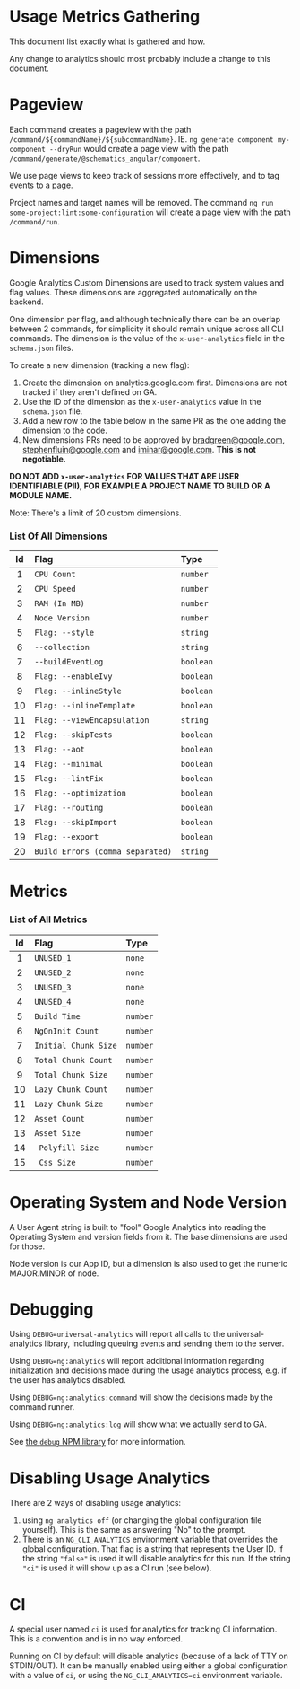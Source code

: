 # Usage Metrics Gathering
This document list exactly what is gathered and how.

Any change to analytics should most probably include a change to this document.

# Pageview
Each command creates a pageview with the path `/command/${commandName}/${subcommandName}`. IE.
`ng generate component my-component --dryRun` would create a page view with the path
`/command/generate/@schematics_angular/component`.

We use page views to keep track of sessions more effectively, and to tag events to a page.

Project names and target names will be removed. 
The command `ng run some-project:lint:some-configuration` will create a page view with the path
`/command/run`.

# Dimensions
Google Analytics Custom Dimensions are used to track system values and flag values. These
dimensions are aggregated automatically on the backend.

One dimension per flag, and although technically there can be an overlap between 2 commands, for
simplicity it should remain unique across all CLI commands. The dimension is the value of the
`x-user-analytics` field in the `schema.json` files.

To create a new dimension (tracking a new flag):

1. Create the dimension on analytics.google.com first. Dimensions are not tracked if they aren't
   defined on GA.
1. Use the ID of the dimension as the `x-user-analytics` value in the `schema.json` file.
1. Add a new row to the table below in the same PR as the one adding the dimension to the code.
1. New dimensions PRs need to be approved by [bradgreen@google.com](mailto:bradgreen@google.com),
   [stephenfluin@google.com](mailto:stephenfluin@google.com) and
   [iminar@google.com](mailto:iminar@google.com). **This is not negotiable.**

**DO NOT ADD `x-user-analytics` FOR VALUES THAT ARE USER IDENTIFIABLE (PII), FOR EXAMPLE A
PROJECT NAME TO BUILD OR A MODULE NAME.**

Note: There's a limit of 20 custom dimensions.

### List Of All Dimensions
<!--DIMENSIONS_TABLE_BEGIN-->
| Id | Flag | Type |
|:---:|:---|:---|
| 1 | `CPU Count` | `number` |
| 2 | `CPU Speed` | `number` |
| 3 | `RAM (In MB)` | `number` |
| 4 | `Node Version` | `number` |
| 5 | `Flag: --style` | `string` |
| 6 | `--collection` | `string` |
| 7 | `--buildEventLog` | `boolean` |
| 8 | `Flag: --enableIvy` | `boolean` |
| 9 | `Flag: --inlineStyle` | `boolean` |
| 10 | `Flag: --inlineTemplate` | `boolean` |
| 11 | `Flag: --viewEncapsulation` | `string` |
| 12 | `Flag: --skipTests` | `boolean` |
| 13 | `Flag: --aot` | `boolean` |
| 14 | `Flag: --minimal` | `boolean` |
| 15 | `Flag: --lintFix` | `boolean` |
| 16 | `Flag: --optimization` | `boolean` |
| 17 | `Flag: --routing` | `boolean` |
| 18 | `Flag: --skipImport` | `boolean` |
| 19 | `Flag: --export` | `boolean` |
| 20 | `Build Errors (comma separated)` | `string` |
<!--DIMENSIONS_TABLE_END-->

# Metrics

### List of All Metrics
<!--METRICS_TABLE_BEGIN-->
| Id | Flag | Type |
|:---:|:---|:---|
| 1 | `UNUSED_1` | `none` |
| 2 | `UNUSED_2` | `none` |
| 3 | `UNUSED_3` | `none` |
| 4 | `UNUSED_4` | `none` |
| 5 | `Build Time` | `number` |
| 6 | `NgOnInit Count` | `number` |
| 7 | `Initial Chunk Size` | `number` |
| 8 | `Total Chunk Count` | `number` |
| 9 | `Total Chunk Size` | `number` |
| 10 | `Lazy Chunk Count` | `number` |
| 11 | `Lazy Chunk Size` | `number` |
| 12 | `Asset Count` | `number` |
| 13 | `Asset Size` | `number` |
| 14 | ` Polyfill Size` | `number` |
| 15 | ` Css Size` | `number` |
<!--METRICS_TABLE_END-->

# Operating System and Node Version
A User Agent string is built to "fool" Google Analytics into reading the Operating System and
version fields from it. The base dimensions are used for those.

Node version is our App ID, but a dimension is also used to get the numeric MAJOR.MINOR of node.

# Debugging
Using `DEBUG=universal-analytics` will report all calls to the universal-analytics library,
including queuing events and sending them to the server.

Using `DEBUG=ng:analytics` will report additional information regarding initialization and
decisions made during the usage analytics process, e.g. if the user has analytics disabled.

Using `DEBUG=ng:analytics:command` will show the decisions made by the command runner.

Using `DEBUG=ng:analytics:log` will show what we actually send to GA.

See [the `debug` NPM library](https://www.npmjs.com/package/debug) for more information.

# Disabling Usage Analytics
There are 2 ways of disabling usage analytics:

1. using `ng analytics off` (or changing the global configuration file yourself). This is the same
   as answering "No" to the prompt.
1. There is an `NG_CLI_ANALYTICS` environment variable that overrides the global configuration.
   That flag is a string that represents the User ID. If the string `"false"` is used it will
   disable analytics for this run. If the string `"ci"` is used it will show up as a CI run (see
   below).

# CI
A special user named `ci` is used for analytics for tracking CI information. This is a convention
and is in no way enforced.

Running on CI by default will disable analytics (because of a lack of TTY on STDIN/OUT). It can be
manually enabled using either a global configuration with a value of `ci`, or using the
`NG_CLI_ANALYTICS=ci` environment variable. 
